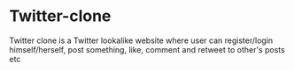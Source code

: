 # Twitter-clone
Twitter clone is a Twitter lookalike website where user can register/login himself/herself, post something, like, comment and retweet to other's posts etc
